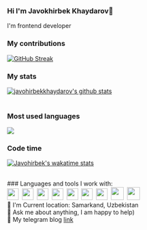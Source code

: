 ### Hi I'm Javokhirbek Khaydarov👋

I'm frontend developer <br/>
### My contributions
[![GitHub Streak](https://github-readme-streak-stats.herokuapp.com?user=javohirbekkhaydarov&theme=react)](https://git.io/streak-stats)
<br/>
### My stats
[![javohirbekkhaydarov's github stats](https://github-readme-stats.vercel.app/api?username=javohirbekkhaydarov&show_icons=true&theme=react)](https://github.com/javohirbekkhaydarov/github-readme-stats) <br/><br/>

### Most used languages
![ ](https://github-readme-stats.vercel.app/api/top-langs/?username=javohirbekkhaydarov&show_icons=true&theme=react)


### Code time
[![Javohirbek's wakatime stats](https://github-readme-stats.vercel.app/api/wakatime?username=javohirbekkhaydarov&show_icons=true&theme=react)](https://github.com/javohirbekkhaydarov/github-readme-stats)


<br/>
### Languages and tools I work with:
<br />
<span><img src="https://www.freepnglogos.com/uploads/html5-logo-png/html5-logo-html-logo-10.png" width="27px" ></span>&nbsp;
<span><img src="https://www.yolearnonline.com/img/css.png" width="27px" ></span>&nbsp;
<span><img src="https://sass-lang.com/assets/img/styleguide/white-e44bed0d.png" width="27px"></span>&nbsp;
<span><img src="https://camo.githubusercontent.com/1a33aca11a0fc203add4b6a800e5c4d3c7a65f365951a1df4fd17a819a304961/68747470733a2f2f69636f6e2d6c6962726172792e636f6d2f696d616765732f622d69636f6e2f622d69636f6e2d302e6a7067" width="27px" ></span>&nbsp;
<span><img src="https://camo.githubusercontent.com/3e56f251862ac6fe76e946751b983eca573cdefd9dfd9f96be38e0f645f5e46d/68747470733a2f2f6272616e64736c6f676f732e636f6d2f77702d636f6e74656e742f75706c6f6164732f696d616765732f6c617267652f6a6176617363726970742d6c6f676f2d626c61636b2d616e642d77686974652e706e67" width="27px" ></span>&nbsp;
<span><img src="https://camo.githubusercontent.com/bc4cc45093605b94719d75431e7ad5db1f8aedec2fbc491bbe088901b3b7e2ab/68747470733a2f2f63646e2e66726565626965737570706c792e636f6d2f6c6f676f732f6c617267652f32782f72656163742d312d6c6f676f2d626c61636b2d616e642d77686974652e706e67" width="27px"></span>&nbsp;
<span><img src="https://bradysnuggs.net/img/Redux.png" width="27px"></span>&nbsp;
<span><img src="https://camo.githubusercontent.com/fb79ddc4f0b2f54501ae33fd4404dc4738cce19deb229745ad37fde926b3f9e3/68747470733a2f2f75692d6c69622e636f6d2f626c6f672f77702d636f6e74656e742f75706c6f6164732f323032312f31322f6e6578746a732d626f696c6572706c6174652d6c6f676f2e706e67" width="30px"></span>&nbsp;
<span><img src="https://camo.githubusercontent.com/9b63aa91531c1bd3b4c437036b66b497403a64b6989958c65654afbfde1e3535/68747470733a2f2f63646e2e66726565626965737570706c792e636f6d2f6c6f676f732f6c617267652f32782f6772617068716c2d6c6f676f2d626c61636b2d616e642d77686974652e706e67" width="30px"></span>
<br />
📍    I'm Current location: Samarkand, Uzbekistan  </br>
📝  Ask me about anything, I am happy to help) </br>
📨  My telegram blog <a href="https://t.me/javohirbek_frontEnd">link</a>
